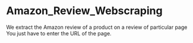 # Amazon_Review_Webscraping
We extract the Amazon review of a product on a review of  particular page You just have to enter the URL of the page.
